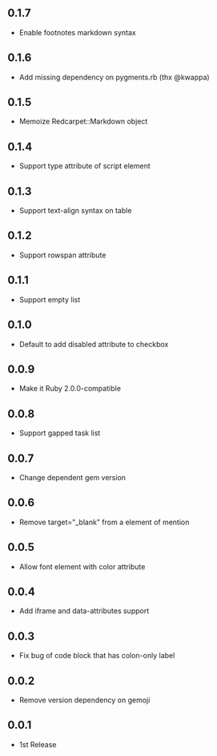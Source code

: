 ## 0.1.7
- Enable footnotes markdown syntax

## 0.1.6
- Add missing dependency on pygments.rb (thx @kwappa)

## 0.1.5
- Memoize Redcarpet::Markdown object

## 0.1.4
- Support type attribute of script element

## 0.1.3
- Support text-align syntax on table

## 0.1.2
- Support rowspan attribute

## 0.1.1
- Support empty list

## 0.1.0
- Default to add disabled attribute to checkbox

## 0.0.9
- Make it Ruby 2.0.0-compatible

## 0.0.8
- Support gapped task list

## 0.0.7
- Change dependent gem version

## 0.0.6
- Remove target="_blank" from a element of mention

## 0.0.5
- Allow font element with color attribute

## 0.0.4
- Add iframe and data-attributes support

## 0.0.3
- Fix bug of code block that has colon-only label

## 0.0.2
- Remove version dependency on gemoji

## 0.0.1
- 1st Release
